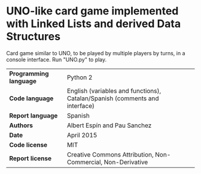 # UNO-like card game implemented with Linked Lists and derived Data Structures

 Card game similar to UNO, to be played by multiple players by turns, in a console interface. Run "UNO.py" to play.


| | | |
|-|-|-|
| **Programming language**  | Python 2 |
| **Code language**   | English (variables and functions), Catalan/Spanish (comments and interface) |
| **Report language**  | Spanish |
| **Authors** | Albert Espín and Pau Sanchez |
| **Date**  | April 2015  |
| **Code license**  | MIT |
| **Report license**  | Creative Commons Attribution, Non-Commercial, Non-Derivative |


